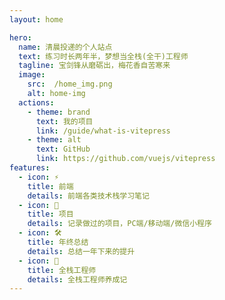```yaml
---
layout: home

hero:
  name: 清晨投递的个人站点
  text: 练习时长两年半，梦想当全栈(全干)工程师
  tagline: 宝剑锋从磨砺出，梅花香自苦寒来
  image:
    src:  /home_img.png
    alt: home-img
  actions:
    - theme: brand
      text: 我的项目
      link: /guide/what-is-vitepress
    - theme: alt
      text: GitHub
      link: https://github.com/vuejs/vitepress
features:
  - icon: ⚡️
    title: 前端
    details: 前端各类技术栈学习笔记
  - icon: 🖖
    title: 项目
    details: 记录做过的项目，PC端/移动端/微信小程序
  - icon: 🛠️
    title: 年终总结
    details: 总结一年下来的提升  
  - icon: 🍥
    title: 全栈工程师
    details: 全栈工程师养成记
---
```

